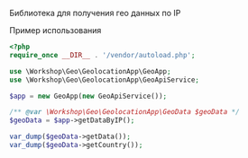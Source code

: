 Библиотека для получения гео данных по IP

Пример использования

```php
<?php
require_once __DIR__ . '/vendor/autoload.php';

use \Workshop\Geo\GeolocationApp\GeoApp;
use \Workshop\Geo\GeolocationApp\GeoApiService;

$app = new GeoApp(new GeoApiService());

/** @var \Workshop\Geo\GeolocationApp\GeoData $geoData */
$geoData = $app->getDataByIP();

var_dump($geoData->getData());
var_dump($geoData->getCountry());
```
